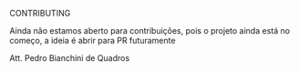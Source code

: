 CONTRIBUTING

Ainda não estamos aberto para contribuições, pois o projeto ainda está no começo, a ideia é abrir para PR futuramente

Att. Pedro Bianchini de Quadros
